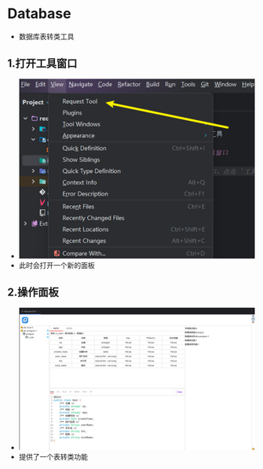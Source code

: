 # Database

- 数据库表转类工具

## 1.打开工具窗口

- ![](../images/img.png)
- 此时会打开一个新的面板

## 2.操作面板

- ![](../images/img_2.png)
- 提供了一个表转类功能